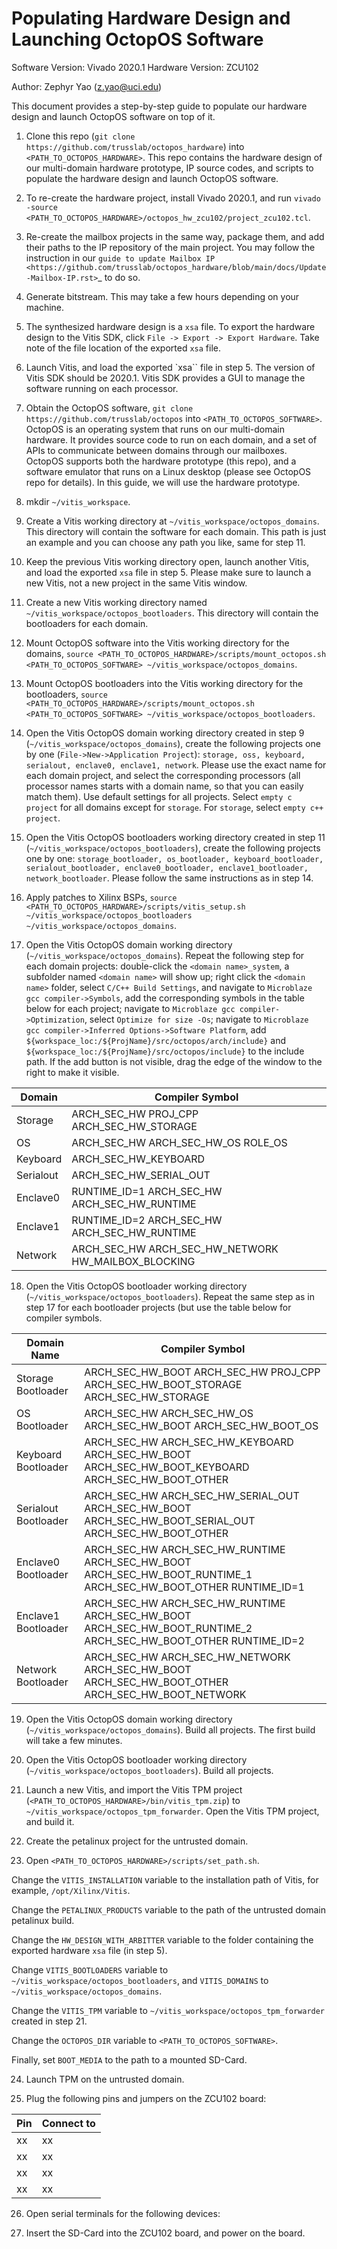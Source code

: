 # Populating Hardware Design and Launching OctopOS Software


Software Version: Vivado 2020.1
Hardware Version: ZCU102

Author: Zephyr Yao (z.yao@uci.edu)

This document provides a step-by-step guide to populate our hardware design and launch OctopOS software on top of it.

1) Clone this repo (`git clone https://github.com/trusslab/octopos_hardware`) into `<PATH_TO_OCTOPOS_HARDWARE>`. This repo contains the hardware design of our multi-domain hardware prototype, IP source codes, and scripts to populate the hardware design and launch OctopOS software.

2) To re-create the hardware project, install Vivado 2020.1, and run `vivado -source <PATH_TO_OCTOPOS_HARDWARE>/octopos_hw_zcu102/project_zcu102.tcl`.

3) Re-create the mailbox projects in the same way, package them, and add their paths to the IP repository of the main project. You may follow the instruction in our `guide to update Mailbox IP <https://github.com/trusslab/octopos_hardware/blob/main/docs/Update-Mailbox-IP.rst>`_ to do so.

4) Generate bitstream. This may take a few hours depending on your machine.

5) The synthesized hardware design is a `xsa` file. To export the hardware design to the Vitis SDK, click `File -> Export -> Export Hardware`. Take note of the file location of the exported `xsa` file.

6) Launch Vitis, and load the exported `xsa`` file in step 5. The version of Vitis SDK should be 2020.1. Vitis SDK provides a GUI to manage the software running on each processor. 

7) Obtain the OctopOS software, `git clone https://github.com/trusslab/octopos` into `<PATH_TO_OCTOPOS_SOFTWARE>`. OctopOS is an operating system that runs on our multi-domain hardware. It provides source code to run on each domain, and a set of APIs to communicate between domains through our mailboxes. OctopOS supports both the hardware prototype (this repo), and a software emulator that runs on a Linux desktop (please see OctopOS repo for details). In this guide, we will use the hardware prototype.

8) mkdir `~/vitis_workspace`.

9) Create a Vitis working directory at `~/vitis_workspace/octopos_domains`. This directory will contain the software for each domain. This path is just an example and you can choose any path you like, same for step 11.

10) Keep the previous Vitis working directory open, launch another Vitis, and load the exported `xsa` file in step 5. Please make sure to launch a new Vitis, not a new project in the same Vitis window.

11) Create a new Vitis working directory named `~/vitis_workspace/octopos_bootloaders`. This directory will contain the bootloaders for each domain.

12) Mount OctopOS software into the Vitis working directory for the domains, `source <PATH_TO_OCTOPOS_HARDWARE>/scripts/mount_octopos.sh <PATH_TO_OCTOPOS_SOFTWARE> ~/vitis_workspace/octopos_domains`.

13) Mount OctopOS bootloaders into the Vitis working directory for the bootloaders, `source <PATH_TO_OCTOPOS_HARDWARE>/scripts/mount_octopos.sh <PATH_TO_OCTOPOS_SOFTWARE> ~/vitis_workspace/octopos_bootloaders`.

14) Open the Vitis OctopOS domain working directory created in step 9 (`~/vitis_workspace/octopos_domains`), create the following projects one by one (`File->New->Application Project`): `storage, oss, keyboard, serialout, enclave0, enclave1, network`. Please use the exact name for each domain project, and select the corresponding processors (all processor names starts with a domain name, so that you can easily  match them). Use default settings for all projects. Select `empty c project` for all domains except for `storage`. For `storage`, select `empty c++ project`.

15) Open the Vitis OctopOS bootloaders working directory created in step 11 (`~/vitis_workspace/octopos_bootloaders`), create the following projects one by one: `storage_bootloader, os_bootloader, keyboard_bootloader, serialout_bootloader, enclave0_bootloader, enclave1_bootloader, network_bootloader`. Please follow the same instructions as in step 14.

16) Apply patches to Xilinx BSPs, `source <PATH_TO_OCTOPOS_HARDWARE>/scripts/vitis_setup.sh ~/vitis_workspace/octopos_bootloaders ~/vitis_workspace/octopos_domains`.

17) Open the Vitis OctopOS domain working directory (`~/vitis_workspace/octopos_domains`). Repeat the following step for each domain projects: double-click the `<domain name>_system`, a subfolder named `<domain name>` will show up; right click the `<domain name>` folder, select `C/C++ Build Settings`, and navigate to `Microblaze gcc compiler->Symbols`, add the corresponding symbols in the table below for each project; navigate to `Microblaze gcc compiler->Optimization`, select `Optimize for size -Os`; navigate to `Microblaze gcc compiler->Inferred Options->Software Platform`, add `${workspace_loc:/${ProjName}/src/octopos/arch/include}` and `${workspace_loc:/${ProjName}/src/octopos/include}` to the include path. If the add button is not visible, drag the edge of the window to the right to make it visible. 

| Domain   | Compiler Symbol                                       |
|----------|-------------------------------------------------------|
| Storage  | ARCH_SEC_HW PROJ_CPP ARCH_SEC_HW_STORAGE               |
| OS       | ARCH_SEC_HW ARCH_SEC_HW_OS ROLE_OS                     |
| Keyboard | ARCH_SEC_HW_KEYBOARD                                  |
| Serialout| ARCH_SEC_HW_SERIAL_OUT                                 |
| Enclave0 | RUNTIME_ID=1 ARCH_SEC_HW ARCH_SEC_HW_RUNTIME           |
| Enclave1 | RUNTIME_ID=2 ARCH_SEC_HW ARCH_SEC_HW_RUNTIME           |
| Network  | ARCH_SEC_HW ARCH_SEC_HW_NETWORK HW_MAILBOX_BLOCKING   |


18) Open the Vitis OctopOS bootloader working directory (`~/vitis_workspace/octopos_bootloaders`). Repeat the same step as in step 17 for each bootloader projects (but use the table below for compiler symbols.

| Domain Name         | Compiler Symbol                                            |
|---------------------|------------------------------------------------------------|
| Storage Bootloader  | ARCH_SEC_HW_BOOT ARCH_SEC_HW PROJ_CPP ARCH_SEC_HW_BOOT_STORAGE ARCH_SEC_HW_STORAGE |
| OS Bootloader       | ARCH_SEC_HW ARCH_SEC_HW_OS ARCH_SEC_HW_BOOT ARCH_SEC_HW_BOOT_OS |
| Keyboard Bootloader | ARCH_SEC_HW ARCH_SEC_HW_KEYBOARD ARCH_SEC_HW_BOOT ARCH_SEC_HW_BOOT_KEYBOARD ARCH_SEC_HW_BOOT_OTHER |
| Serialout Bootloader| ARCH_SEC_HW ARCH_SEC_HW_SERIAL_OUT ARCH_SEC_HW_BOOT ARCH_SEC_HW_BOOT_SERIAL_OUT ARCH_SEC_HW_BOOT_OTHER |
| Enclave0 Bootloader | ARCH_SEC_HW ARCH_SEC_HW_RUNTIME ARCH_SEC_HW_BOOT ARCH_SEC_HW_BOOT_RUNTIME_1 ARCH_SEC_HW_BOOT_OTHER RUNTIME_ID=1 |
| Enclave1 Bootloader | ARCH_SEC_HW ARCH_SEC_HW_RUNTIME ARCH_SEC_HW_BOOT ARCH_SEC_HW_BOOT_RUNTIME_2 ARCH_SEC_HW_BOOT_OTHER RUNTIME_ID=2 |
| Network Bootloader   | ARCH_SEC_HW ARCH_SEC_HW_NETWORK ARCH_SEC_HW_BOOT ARCH_SEC_HW_BOOT_OTHER ARCH_SEC_HW_BOOT_NETWORK |


19) Open the Vitis OctopOS domain working directory (`~/vitis_workspace/octopos_domains`). Build all projects. The first build will take a few minutes.

20) Open the Vitis OctopOS bootloader working directory (`~/vitis_workspace/octopos_bootloaders`). Build all projects.

21) Launch a new Vitis, and import the Vitis TPM project (`<PATH_TO_OCTOPOS_HARDWARE>/bin/vitis_tpm.zip`) to `~/vitis_workspace/octopos_tpm_forwarder`. Open the Vitis TPM project, and build it.

22) Create the petalinux project for the untrusted domain.

23) Open `<PATH_TO_OCTOPOS_HARDWARE>/scripts/set_path.sh`.

Change the `VITIS_INSTALLATION` variable to the installation path of Vitis, for example, `/opt/Xilinx/Vitis`. 

Change the `PETALINUX_PRODUCTS` variable to the path of the untrusted domain petalinux build. 

Change the `HW_DESIGN_WITH_ARBITTER` variable to the folder containing the exported hardware `xsa` file (in step 5). 

Change `VITIS_BOOTLOADERS` variable to `~/vitis_workspace/octopos_bootloaders`, and `VITIS_DOMAINS` to `~/vitis_workspace/octopos_domains`. 

Change the `VITIS_TPM` variable to `~/vitis_workspace/octopos_tpm_forwarder` created in step 21. 

Change the `OCTOPOS_DIR` variable to `<PATH_TO_OCTOPOS_SOFTWARE>`. 

Finally, set `BOOT_MEDIA` to the path to a mounted SD-Card. 

24) Launch TPM on the untrusted domain.

25) Plug the following pins and jumpers on the ZCU102 board:

| Pin | Connect to |
|-----|------------|
| xx  | xx         |
| xx  | xx         |
| xx  | xx         |
| xx  | xx         |

26) Open serial terminals for the following devices:

27) Insert the SD-Card into the ZCU102 board, and power on the board.
